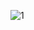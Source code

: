 
 ![1](https://media.discordapp.net/attachments/804088738313011250/1238912437999374347/ea033e7fc3f8c0ca73e869efd9039a8d.jpg?ex=6641029f&is=663fb11f&hm=8ab14bb30a4000920b3a34eb1f128adbec34ec6e19c1bc354c45c4692b3afb8c&) 
 
